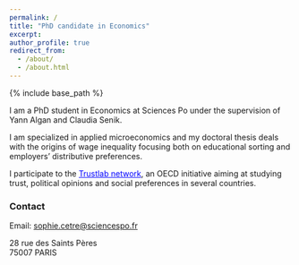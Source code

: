 ```yaml
---
permalink: /
title: "PhD candidate in Economics" 
excerpt: 
author_profile: true
redirect_from: 
  - /about/
  - /about.html
---
```


{% include base_path %}

I am a PhD student in Economics at Sciences Po under the supervision of Yann Algan and Claudia Senik. 

I am specialized in applied microeconomics and my doctoral thesis deals with the origins of wage inequality focusing both on educational sorting and employers’ distributive preferences. 

I participate to the <a href='https://www.oecd.org/sdd/trustlab.htm' style="color:blue">Trustlab network</a>, an OECD initiative aiming at studying trust, political opinions and social preferences in several countries.

### Contact
Email: sophie.cetre@sciencespo.fr

28 rue des Saints Pères   
75007 PARIS

